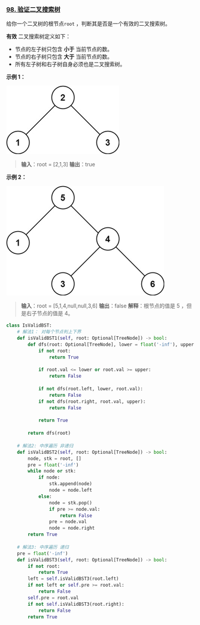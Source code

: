 ### [98. 验证二叉搜索树](https://leetcode.cn/problems/validate-binary-search-tree/)

给你一个二叉树的根节点`root` ，判断其是否是一个有效的二叉搜索树。

**有效** 二叉搜索树定义如下：

- 节点的左子树只包含 **小于** 当前节点的数。
- 节点的右子树只包含 **大于** 当前节点的数。
- 所有左子树和右子树自身必须也是二叉搜索树。
 

**示例 1：**

![98验证二叉搜索树1](../pic/98验证二叉搜索树1.jpg)

> **输入**：root = [2,1,3]
**输出**：true

**示例 2：**

![98验证二叉搜索树2](../pic/98验证二叉搜索树2.jpg)

> **输入**：root = [5,1,4,null,null,3,6]
**输出**：false
**解释**：根节点的值是 5 ，但是右子节点的值是 4。

```python
class IsValidBST:
    # 解法1： 对每个节点判上下界
    def isValidBST1(self, root: Optional[TreeNode]) -> bool:
        def dfs(root: Optional[TreeNode], lower = float('-inf'), upper = float('inf')) -> bool:
            if not root:
                return True

            if root.val <= lower or root.val >= upper:
                return False

            if not dfs(root.left, lower, root.val):
                return False
            if not dfs(root.right, root.val, upper):
                return False

            return True

        return dfs(root)

    # 解法2: 中序遍历 非递归
    def isValidBST2(self, root: Optional[TreeNode]) -> bool:
        node, stk = root, []
        pre = float('-inf')
        while node or stk:
            if node:
                stk.append(node)
                node = node.left
            else:
                node = stk.pop()
                if pre >= node.val:
                    return False
                pre = node.val
                node = node.right
        return True

    # 解法3: 中序遍历 递归
    pre = float('-inf')
    def isValidBST3(self, root: Optional[TreeNode]) -> bool:
        if not root:
            return True
        left = self.isValidBST3(root.left)
        if not left or self.pre >= root.val:
            return False
        self.pre = root.val
        if not self.isValidBST3(root.right):
            return False
        return True

```